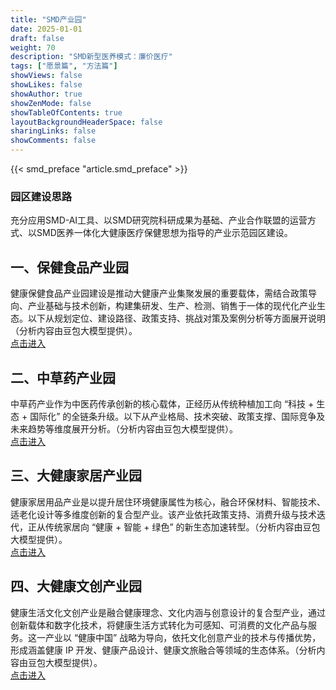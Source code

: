 ```yaml
---
title: "SMD产业园"
date: 2025-01-01
draft: false
weight: 70
description: "SMD新型医养模式：廉价医疗"
tags: ["愿景篇", "方法篇"]
showViews: false
showLikes: false
showAuthor: true
showZenMode: false
showTableOfContents: true
layoutBackgroundHeaderSpace: false
sharingLinks: false
showComments: false
---
```



{{< smd_preface "article.smd_preface" >}}

<h3>园区建设思路</h3>

充分应用SMD-AI工具、以SMD研究院科研成果为基础、产业合作联盟的运营方式、以SMD医养一体化大健康医疗保健思想为指导的产业示范园区建设。<br>

## 一、保健食品产业园
健康保健食品产业园建设是推动大健康产业集聚发展的重要载体，需结合政策导向、产业基础与技术创新，构建集研发、生产、检测、销售于一体的现代化产业生态。以下从规划定位、建设路径、政策支持、挑战对策及案例分析等方面展开说明（分析内容由豆包大模型提供）。<br>
<a href="../../blog/healthy-food/" target="_self">点击进入</a>

## 二、中草药产业园
中草药产业作为中医药传承创新的核心载体，正经历从传统种植加工向 “科技 + 生态 + 国际化” 的全链条升级。以下从产业格局、技术突破、政策支撑、国际竞争及未来趋势等维度展开分析。（分析内容由豆包大模型提供）。<br>
<a href="../../blog/Chinese-herbs/" target="_self">点击进入</a>

## 三、大健康家居产业园
健康家居用品产业是以提升居住环境健康属性为核心，融合环保材料、智能技术、适老化设计等多维度创新的复合型产业。该产业依托政策支持、消费升级与技术迭代，正从传统家居向 “健康 + 智能 + 绿色” 的新生态加速转型。（分析内容由豆包大模型提供）。<br>
<a href="../../blog/healthy-home/" target="_self">点击进入</a>

## 四、大健康文创产业园
健康生活文化文创产业是融合健康理念、文化内涵与创意设计的复合型产业，通过创新载体和数字化技术，将健康生活方式转化为可感知、可消费的文化产品与服务。这一产业以 “健康中国” 战略为导向，依托文化创意产业的技术与传播优势，形成涵盖健康 IP 开发、健康产品设计、健康文旅融合等领域的生态体系。（分析内容由豆包大模型提供）。<br>
<a href="../../blog/health-culture/" target="_self">点击进入</a>
